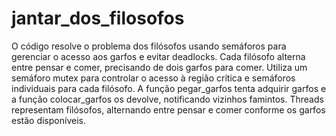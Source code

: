 # jantar_dos_filosofos

O código resolve o problema dos filósofos usando semáforos para gerenciar o acesso aos garfos e evitar deadlocks. Cada filósofo alterna entre pensar e comer, precisando de dois garfos para comer. Utiliza um semáforo mutex para controlar o acesso à região crítica e semáforos individuais para cada filósofo. A função pegar_garfos tenta adquirir garfos e a função colocar_garfos os devolve, notificando vizinhos famintos. Threads representam filósofos, alternando entre pensar e comer conforme os garfos estão disponíveis.
